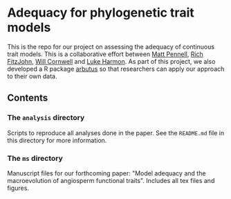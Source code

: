 # Adequacy for phylogenetic trait models

This is the repo for our project on assessing the adequacy of continuous trait models. This is a collaborative effort between [Matt Pennell](http://mwpennell.github.io), [Rich FitzJohn](http://www.zoology.ubc.ca/~fitzjohn/), [Will Cornwell](http://phylodiversity.net/wcornwell/) and [Luke Harmon](http://www.webpages.uidaho.edu/~lukeh/). As part of this project, we also developed a R package [arbutus](https://github.com/mwpennell/arbutus) so that researchers can apply our approach to their own data.

## Contents

### The `analysis` directory

Scripts to reproduce all analyses done in the paper.  See the `README.md` file in this directory for more information.

### The `ms` directory

Manuscript files for our forthcoming paper: "Model adequacy and the macroevolution of angiosperm functional traits". Includes all tex files and figures.

